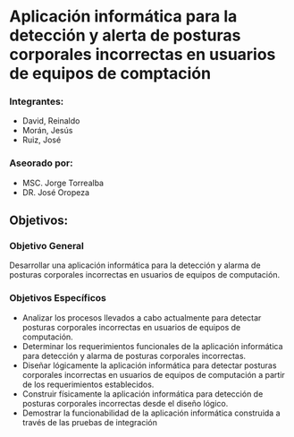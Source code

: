 # Aplicación informática para la detección y alerta de posturas corporales incorrectas en usuarios de equipos de comptación
 
 ### Integrantes:
 * David, Reinaldo 
 * Morán, Jesús
 * Ruiz, José

 ### Aseorado por:
* MSC. Jorge Torrealba
* DR. José Oropeza


 ## Objetivos:
 ### Objetivo General
Desarrollar una aplicación informática para la detección y alarma de posturas corporales incorrectas en usuarios de equipos de computación.

### Objetivos Específicos    
* Analizar los procesos llevados a cabo actualmente para detectar posturas corporales incorrectas en usuarios de equipos de computación.
* Determinar los requerimientos funcionales de la aplicación informática para detección y alarma de posturas corporales incorrectas.
* Diseñar lógicamente la aplicación informática para detectar posturas corporales incorrectas en usuarios de equipos de computación a partir de los requerimientos establecidos.
* Construir físicamente la aplicación informática para detección de posturas corporales incorrectas desde el diseño lógico.
* Demostrar la funcionabilidad de la aplicación informática construida a través de las pruebas de integración




